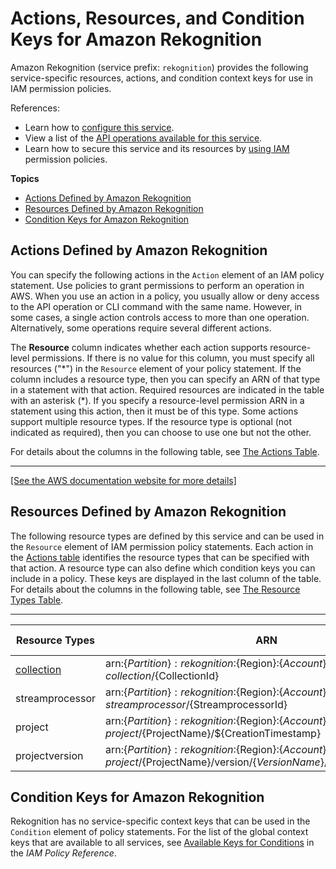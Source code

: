 # Actions, Resources, and Condition Keys for Amazon Rekognition<a name="list_amazonrekognition"></a>

Amazon Rekognition \(service prefix: `rekognition`\) provides the following service\-specific resources, actions, and condition context keys for use in IAM permission policies\.

References:
+ Learn how to [configure this service](https://docs.aws.amazon.com/rekognition/latest/dg/)\.
+ View a list of the [API operations available for this service](https://docs.aws.amazon.com/rekognition/latest/dg/API_Reference.html)\.
+ Learn how to secure this service and its resources by [using IAM](https://docs.aws.amazon.com/rekognition/latest/dg/authentication-and-access-control.html) permission policies\.

**Topics**
+ [Actions Defined by Amazon Rekognition](#amazonrekognition-actions-as-permissions)
+ [Resources Defined by Amazon Rekognition](#amazonrekognition-resources-for-iam-policies)
+ [Condition Keys for Amazon Rekognition](#amazonrekognition-policy-keys)

## Actions Defined by Amazon Rekognition<a name="amazonrekognition-actions-as-permissions"></a>

You can specify the following actions in the `Action` element of an IAM policy statement\. Use policies to grant permissions to perform an operation in AWS\. When you use an action in a policy, you usually allow or deny access to the API operation or CLI command with the same name\. However, in some cases, a single action controls access to more than one operation\. Alternatively, some operations require several different actions\.

The **Resource** column indicates whether each action supports resource\-level permissions\. If there is no value for this column, you must specify all resources \("\*"\) in the `Resource` element of your policy statement\. If the column includes a resource type, then you can specify an ARN of that type in a statement with that action\. Required resources are indicated in the table with an asterisk \(\*\)\. If you specify a resource\-level permission ARN in a statement using this action, then it must be of this type\. Some actions support multiple resource types\. If the resource type is optional \(not indicated as required\), then you can choose to use one but not the other\.

For details about the columns in the following table, see [The Actions Table](reference_policies_actions-resources-contextkeys.md#actions_table)\.


****  
[\[See the AWS documentation website for more details\]](http://docs.aws.amazon.com/IAM/latest/UserGuide/list_amazonrekognition.html)

## Resources Defined by Amazon Rekognition<a name="amazonrekognition-resources-for-iam-policies"></a>

The following resource types are defined by this service and can be used in the `Resource` element of IAM permission policy statements\. Each action in the [Actions table](#amazonrekognition-actions-as-permissions) identifies the resource types that can be specified with that action\. A resource type can also define which condition keys you can include in a policy\. These keys are displayed in the last column of the table\. For details about the columns in the following table, see [The Resource Types Table](reference_policies_actions-resources-contextkeys.md#resources_table)\.


****  

| Resource Types | ARN | Condition Keys | 
| --- | --- | --- | 
|   [ collection ](https://docs.aws.amazon.com/rekognition/latest/dg/howitworks-collection.html)  |  arn:$\{Partition\}:rekognition:$\{Region\}:$\{Account\}:collection/$\{CollectionId\}  |  | 
|   streamprocessor  |  arn:$\{Partition\}:rekognition:$\{Region\}:$\{Account\}:streamprocessor/$\{StreamprocessorId\}  |  | 
|   project  |  arn:$\{Partition\}:rekognition:$\{Region\}:$\{Account\}:project/$\{ProjectName\}/$\{CreationTimestamp\}  |  | 
|   projectversion  |  arn:$\{Partition\}:rekognition:$\{Region\}:$\{Account\}:project/$\{ProjectName\}/version/$\{VersionName\}/$\{CreationTimestamp\}  |  | 

## Condition Keys for Amazon Rekognition<a name="amazonrekognition-policy-keys"></a>

Rekognition has no service\-specific context keys that can be used in the `Condition` element of policy statements\. For the list of the global context keys that are available to all services, see [Available Keys for Conditions](reference_policies_condition-keys.html#AvailableKeys) in the *IAM Policy Reference*\.